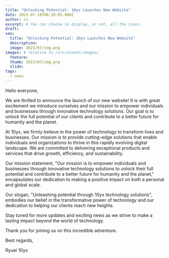 ```yaml
---
title: "Unlocking Potential: 10yx Launches New Website"
date: 2023-07-18T06:20:03.000Z
author: rs
excerpt: # You can choose to display, or not, all the icons.
draft: 
seo:
  title: "Unlocking Potential: 10yx Launches New Website"
  description:
  image: 2023/07/img.png
images: # relative to /src/assets/images/
  feature:
  thumb: 2023/07/img.png
  slide:
tags:
  - news
---
```


Hello everyone,

We are thrilled to announce the launch of our new website! It is with great excitement we introduce ourselves and our mission to empower individuals and businesses through innovative technology solutions. Our goal is to unlock the full potential of our clients and contribute to a better future for humanity and the planet.

At 10yx, we firmly believe in the power of technology to transform lives and businesses. Our mission is to provide cutting-edge solutions that enable individuals and organizations to thrive in this rapidly evolving digital landscape. We are committed to delivering exceptional products and services that drive growth, efficiency, and sustainability.

Our mission statement, "Our mission is to empower individuals and businesses through innovative technology solutions to unlock their full potential and contribute to a better future for humanity and the planet," encapsulates our dedication to making a positive impact on both a personal and global scale.

Our slogan, "Unleashing potential through 10yx technology solutions",  embodies our belief in the transformative power of technology and our dedication to helping our clients reach new heights.

Stay tuned for more updates and exciting news as we strive to make a lasting impact beyond the world of technology.

Thank you for joining us on this incredible adventure.

Best regards,

Ryuei
10yx
